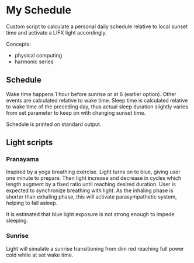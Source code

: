 # My Schedule

Custom script to calculate a personal daily schedule relative to local sunset time and
activate a LIFX light accordingly.

Concepts:
- physical computing
- harmonic series

## Schedule

Wake time happens 1 hour before sunrise or at 6 (earlier option). Other events are
calculated relative to wake time. Sleep time is calculated relative to wake time of
the preceding day, thus actual sleep duration slightly varies from set parameter to
keep on with changing sunset time.

Schedule is printed on standard output.

## Light scripts

### Pranayama

Inspired by a yoga breathing exercise. Light turns on to blue, giving user one minute
to prepare. Then light increase and decrease in cycles which length augment by a 
fixed ratio until reaching desired duration.  User is expected to synchronize breathing 
with light. As the inhaling phase is shorter than exhaling phase, this will activate
parasympathetic system, helping to fall asleep.

It is estimated that blue light exposure is not strong enough to impede sleeping.

### Sunrise

Light will simulate a sunrise transitioning from dim red reaching full power 
cold white at set wake time.
